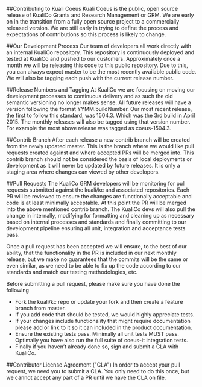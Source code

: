 ##Contributing to Kuali Coeus
Kuali Coeus is the public, open source release of KualiCo Grants and Research Management or GRM. We are early on in the transition from a fully open source project to a commercially released version. We are still early in trying to define the process and expectations of contributions so this process is likely to change.

##Our Development Process
Our team of developers all work directly with an internal KualiCo repository. This repository is continuously deployed and tested at KualiCo and pushed to our customers. Approximately once a month we will be releasing this code to this public repository. Due to this, you can always expect master to be the most recently available public code. We will also be tagging each push with the current release number.

##Release Numbers and Tagging
At KualiCo we are focusing on moving our development processes to continuous delivery and as such the old semantic versioning no longer makes sense. All future releases will have a version following the format YYMM.buildNumber. Our most recent release, the first to follow this standard, was 1504.3. Which was the 3rd build in April 2015. The monthly releases will also be tagged using that version number. For example the most above release was tagged as coeus-1504.3.

##Contrib Branch
After each release a new contrib branch will be created from the newly updated master. This is the branch where we would like pull requests created against and where accepted PRs will be merged into. This contrib branch should not be considered the basis of local deployments or development as it will never be updated by future releases. It is only a staging area where changes can viewed by other developers. 

##Pull Requests
The KualiCo GRM developers will be monitoring for pull requests submitted against the kuali/kc and associated repositories. Each PR will be reviewed to ensure the changes are functionally acceptable and code is at least minimally acceptable. At this point the PR will be merged into the above mentioned contrib branch. The KualiCo devs will also pull the change in internally, modifying for formatting and cleaning up as necessary based on internal processes and standards and finally committing to our development pipeline ensuring all unit, integration and acceptance tests pass.

Once a pull request has been accepted we will ensure, to the best of our ability, that the functionality in the PR is included in our next monthly release, but we make no guarantees that the commits will be the same or even similar, as we need to be able to fix up the code according to our standards and match our testing methodologies, etc.

Before submitting a pull request, please make sure you have done the following
* Fork the kuali/kc repo or update your fork and then create a feature branch from master.
* If you add code that should be tested, we would highly appreciate tests.
* If your changes include functionality that might require documentation please add or link to it so it can included in the product documentation.
* Ensure the existing tests pass. Minimally all unit tests MUST pass. Optimally you have also run the full suite of coeus-it integration tests.
* Finally if you haven’t already done so, sign and submit a CLA with KualiCo.

##Contributor License Agreement ("CLA")
In order to accept your pull request, we need you to submit a CLA. You only need to do this once, but we cannot accept any part of a PR until we have the CLA on file.
